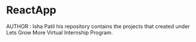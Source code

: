 # ReactApp
AUTHOR : Isha Patil
his repository contains the projects that created under Lets Grow More Virtual Internship Program.
